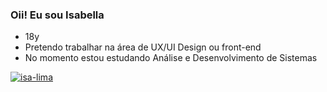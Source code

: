 ### Oii! Eu sou Isabella

- 18y
- Pretendo trabalhar na área de UX/UI Design ou front-end
- No momento estou estudando Análise e Desenvolvimento de Sistemas

[![isa-lima](https://github-readme-stats.vercel.app/api/top-langs/?username=isa-lima&hide=html&layout=compact&theme=tokyonight)](https://github.com/anuraghazra/github-readme-stats)
